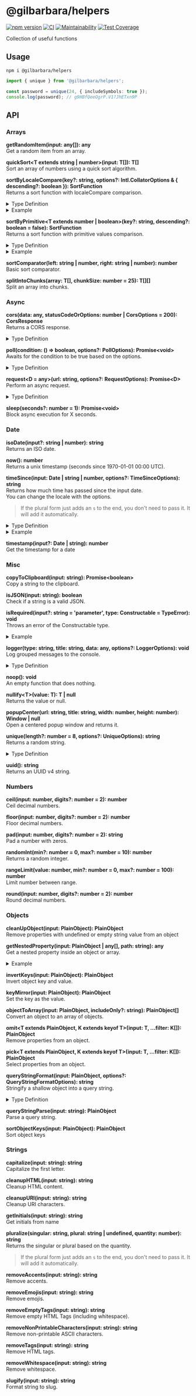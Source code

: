 # @gilbarbara/helpers

[![npm version](https://badge.fury.io/js/%40gilbarbara%2Fhelpers.svg)](https://badge.fury.io/js/%40gilbarbara%2Fhelpers) [![CI](https://github.com/gilbarbara/helpers/actions/workflows/main.yml/badge.svg)](https://github.com/gilbarbara/helpers/actions/workflows/main.yml) [![Maintainability](https://api.codeclimate.com/v1/badges/e6bfd2ed034503f16473/maintainability)](https://codeclimate.com/github/gilbarbara/helpers/maintainability) [![Test Coverage](https://api.codeclimate.com/v1/badges/e6bfd2ed034503f16473/test_coverage)](https://codeclimate.com/github/gilbarbara/helpers/test_coverage)

Collection of useful functions

## Usage

```shell
npm i @gilbarbara/helpers
```

```typescript
import { unique } from '@gilbarbara/helpers';

const password = unique(24, { includeSymbols: true });
console.log(password); // g9HBfQeeOgrP.V1?JhETxn9P
```

## API

### Arrays

**getRandomItem(input: any[]): any**  
Get a random item from an array.

**quickSort<T extends string | number>(input: T[]): T[]**  
Sort an array of numbers using a quick sort algorithm.

**sortByLocaleCompare(key?: string, options?: Intl.CollatorOptions & { descending?: boolean }): SortFunction**  
Returns a sort function with localeCompare comparison.

<details>
  <summary>Type Definition</summary>

  ```typescript
interface SortFunction<T = string> {
  (left: PlainObject, right: PlainObject): number;
  (left: T, right: T): number;
}
  ```
</details>

<details>
  <summary>Example</summary>

  ```typescript
// with an array of strings
const strings = ['Mãe', 'limão', 'cachê', 'tião', 'amô', 'côncavo'];
strings.sort(sortByLocaleCompare());
// [ 'amô', 'cachê', 'côncavo', 'limão', 'Mãe', 'tião' ]

// with an array of objects
const objects = [{ key: 'réservé' }, { key: 'Premier' }, { key: 'Cliché' }, { key: 'communiqué' }, { key: 'café' }, { key: 'Adieu' }];
objects.sort(sortByLocaleCompare('key', { descending: true }));
/*
[
  { key: 'réservé' },
  { key: 'Premier' },
  { key: 'communiqué' },
  { key: 'Cliché' },
  { key: 'café' },
  { key: 'Adieu' }
]
*/
  ```
</details>

**sortByPrimitive<T extends number | boolean>(key?: string, descending?: boolean = false): SortFunction**   
Returns a sort function with primitive values comparison.

<details>
  <summary>Type Definition</summary>

  ```typescript
interface SortFunction<T = string> {
  (left: PlainObject, right: PlainObject): number;
  (left: T, right: T): number;
}
  ```
</details>

<details>
  <summary>Example</summary>

  ```typescript
const objects = [{ cycle: 3, status: true }, { cycle: 1, status: false }, { cycle: 3, status: true }, { cycle: 4, status: false }];
objects.sort(sortByPrimitive('status', true));
/*
[
  { cycle: 3, status: true },
  { cycle: 3, status: true },
  { cycle: 1, status: false },
  { cycle: 4, status: false }
]
*/
  ```
</details>

**sortComparator(left: string | number, right: string | number): number**  
Basic sort comparator.

**splitIntoChunks<T>(array: T[], chunkSize: number = 25): T[][]**  
Split an array into chunks.

### Async

**cors(data: any, statusCodeOrOptions: number | CorsOptions = 200): CorsResponse**  
Returns a CORS response.

<details>
  <summary>Type Definition</summary>

  ```typescript
type HttpMethods = 'GET' | 'POST' | 'PATCH' | 'PUT' | 'DELETE';

interface CorsOptions {
  /** @default true */
  allowCredentials?: boolean;
  /** @default [] */
  allowedHeaders?: string[];
  /** @default ['GET'] */
  methods?: HttpMethods[];
  /** @default * */
  origin?: string;
  responseHeaders?: AnyObject;
  /** @default 200 */
  statusCode?: number;
}

interface CorsResponse {
  body: string;
  headers: PlainObject;
  statusCode: number;
}
  ```
</details>

**poll(condition: () => boolean, options?: PollOptions): Promise\<void>**  
Awaits for the condition to be true based on the options.

<details>
  <summary>Type Definition</summary>

  ```typescript
interface PollOptions {
  delay?: number; // 1 (seconds)
  maxRetries?: number; // 5 (seconds)
}
  ```
</details>

**request<D = any>(url: string, options?: RequestOptions): Promise\<D>**  
Perform an async request.

<details>
  <summary>Type Definition</summary>

  ```typescript
type HttpMethods = 'GET' | 'POST' | 'PATCH' | 'PUT' | 'DELETE';

interface RequestOptions {
  body?: any;
  headers?: PlainObject;
  method?: HttpMethods;
}
  ```
</details>

**sleep(seconds?: number = 1): Promise\<void>**  
Block async execution for X seconds.

### Date

**isoDate(input?: string | number): string**  
Returns an ISO date.

**now(): number**  
Returns a unix timestamp (seconds since 1970-01-01 00:00 UTC).

**timeSince(input: Date | string | number, options?: TimeSinceOptions): string**  
Returns how much time has passed since the input date.  
You can change the locale with the options.  
> If the plural form just adds an `s` to the end, you don't need to pass it. It will add it automatically.

<details>
  <summary>Type Definition</summary>

  ```typescript
interface TimeSinceOptions {
  day?: string; // day
  days?: string;
  hour?: string; // hour
  hours?: string;
  minute?: string; // minute
  minutes?: string;
  month?: string; // month
  months?: string;
  prefix?: string;
  second?: string; // second
  seconds?: string;
  skipWeeks?: boolean; // true
  suffix?: string; // ago
  week?: string; // week
  weeks?: string;
  year?: string; // year
  years?: string;
}
  ```
</details>

<details>
  <summary>Example</summary>

  ```typescript
timeSince(twoDaysAgo) // 2 days ago
timeSince(twoWeeksAgo, { skipWeeks: true }) // 14 days ago
timeSince(twoDaysAgo, { day: 'Tag', days: 'Tage', prefix: 'Vor', suffix:'' }) // Vor 2 Tage
timeSince(twoWeeeksAgo, { suffix: 'atrás', week: 'semana' }) // 2 semanas atrás
  ```
</details>

**timestamp(input?: Date | string): number**  
Get the timestamp for a date

### Misc

**copyToClipboard(input: string): Promise\<boolean>**  
Copy a string to the clipboard.

**isJSON(input: string): boolean**  
Check if a string is a valid JSON.

**isRequired(input?: string = 'parameter', type: Constructable = TypeError): void**  
Throws an error of the Constructable type.

<details>
  <summary>Example</summary>

  ```typescript
function exec(input: string = isRequired('input')) {}
exec() // Throws an TypeError with '"input" is required'

function evaluate(input: string = isRequired('input', SyntaxError)) {}
exec() // Throws an SyntaxError with '"input" is required'
  ```
</details>

**logger(type: string, title: string, data: any, options?: LoggerOptions): void**  
Log grouped messages to the console.

<details>
  <summary>Type Definition</summary>

  ```typescript
interface LoggerOptions {
  collapsed?: boolean; // true
  hideTimestamp?: boolean; // false
  skip?: boolean; // false
  typeColor?: string; // 'gray'
}
  ```
</details>

**noop(): void**   
An empty function that does nothing.

**nullify\<T>(value: T): T | null**  
Returns the value or null.

**popupCenter(url: string, title: string, width: number, height: number): Window | null**  
Open a centered popup window and returns it.

**unique(length?: number = 8,  options?: UniqueOptions): string**  
Returns a random string.

<details>
  <summary>Type Definition</summary>

  ```typescript
interface UniqueOptions {
  includeLowercase?: boolean; // true
  includeNumbers?: boolean; // true
  includeSymbols?: boolean; // false
  includeUppercase?: boolean; // true
}
  ```

</details>

**uuid(): string**  
Returns an UUID v4 string.

### Numbers

**ceil(input: number, digits?: number = 2): number**  
Ceil decimal numbers.

**floor(input: number, digits?: number = 2): number**  
Floor decimal numbers.

**pad(input: number, digits?: number = 2): string**  
Pad a number with zeros.

**randomInt(min?: number = 0, max?: number = 10): number**  
Returns a random integer.

**rangeLimit(value: number, min?: number = 0, max?: number = 100): number**  
Limit number between range.

**round(input: number, digits?: number = 2): number**  
Round decimal numbers.

### Objects

**cleanUpObject(input: PlainObject): PlainObject**  
Remove properties with undefined or empty string value from an object

**getNestedProperty(input: PlainObject | any[], path: string): any**  
Get a nested property inside an object or array.

<details>
  <summary>Example</summary>

  ```typescript
getNestedProperty({ children: { letters: ['a', 'b', 'c'] } }, 'children.letters');
// returns ['a', 'b', 'c']
getNestedProperty({ children: { letters: ['a', 'b', 'c'] } }, 'children.letters.1');
// returns 'b'
getNestedProperty([{ a: 5 }, { a: 7 }, { a: 10 }], '0.a');
// returns 5
  ```

You may also use a wildcard (+) to get multiple array values: 

  ```typescript
getNestedProperty([{ a: 5 }, { a: 7 }, { a: 10 }], '+.a');
// returns [5, 7, 10]
getNestedProperty({ children: [{ a: 5 }, { a: 7 }, { a: 10 }] }, 'children.+.a');
// returns [5, 7, 10]
  ```
</details>

**invertKeys(input: PlainObject): PlainObject**  
Invert object key and value.

**keyMirror(input: PlainObject): PlainObject**  
Set the key as the value.

**objectToArray(input: PlainObject, includeOnly?: string): PlainObject[]**  
Convert an object to an array of objects.

**omit\<T extends PlainObject, K extends keyof T>(input: T, ...filter: K[]): PlainObject**  
Remove properties from an object.

**pick\<T extends PlainObject, K extends keyof T>(input: T, ...filter: K[]): PlainObject**  
Select properties from an object.

**queryStringFormat(input: PlainObject, options?: QueryStringFormatOptions): string**  
Stringify a shallow object into a query string.

<details>
  <summary>Type Definition</summary>

  ```typescript
interface QueryStringFormatOptions {
  addPrefix?: boolean;
  encodeValuesOnly?: boolean;
  encoder?: (uri: string) => string;
}
  ```
</details>

**queryStringParse(input: string): PlainObject**  
Parse a query string.

**sortObjectKeys(input: PlainObject): PlainObject**   
Sort object keys

### Strings

**capitalize(input: string): string**  
Capitalize the first letter.

**cleanupHTML(input: string): string**  
Cleanup HTML content.

**cleanupURI(input: string): string**  
Cleanup URI characters.

**getInitials(input: string): string**  
Get initials from name

**pluralize(singular: string, plural: string | undefined, quantity: number): string**  
Returns the singular or plural based on the quantity.  

> If the plural form just adds an `s` to the end, you don't need to pass it. It will add it automatically. 

**removeAccents(input: string): string**  
Remove accents.

**removeEmojis(input: string): string**  
Remove emojis.

**removeEmptyTags(input: string): string**  
Remove empty HTML Tags (including whitespace).

**removeNonPrintableCharacters(input: string): string**  
Remove non-printable ASCII characters.

**removeTags(input: string): string**  
Remove HTML tags.

**removeWhitespace(input: string): string**  
Remove whitespace.

**slugify(input: string): string**  
Format string to slug.
